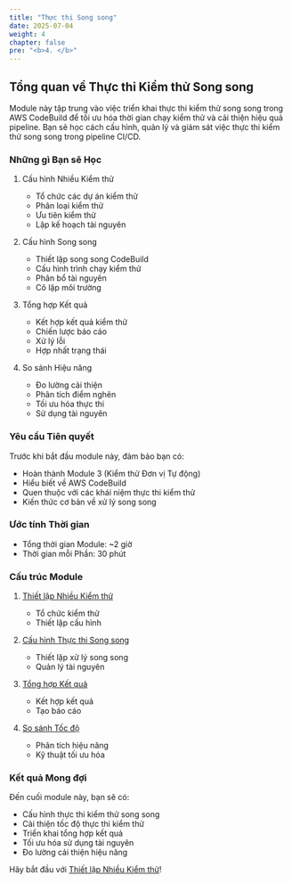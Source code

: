 ```yaml
---
title: "Thực thi Song song"
date: 2025-07-04
weight: 4
chapter: false
pre: "<b>4. </b>"
---
```


## Tổng quan về Thực thi Kiểm thử Song song

Module này tập trung vào việc triển khai thực thi kiểm thử song song trong AWS CodeBuild để tối ưu hóa thời gian chạy kiểm thử và cải thiện hiệu quả pipeline. Bạn sẽ học cách cấu hình, quản lý và giám sát việc thực thi kiểm thử song song trong pipeline CI/CD.

### Những gì Bạn sẽ Học

1. Cấu hình Nhiều Kiểm thử
   - Tổ chức các dự án kiểm thử
   - Phân loại kiểm thử
   - Ưu tiên kiểm thử
   - Lập kế hoạch tài nguyên

2. Cấu hình Song song
   - Thiết lập song song CodeBuild
   - Cấu hình trình chạy kiểm thử
   - Phân bổ tài nguyên
   - Cô lập môi trường

3. Tổng hợp Kết quả
   - Kết hợp kết quả kiểm thử
   - Chiến lược báo cáo
   - Xử lý lỗi
   - Hợp nhất trạng thái

4. So sánh Hiệu năng
   - Đo lường cải thiện
   - Phân tích điểm nghẽn
   - Tối ưu hóa thực thi
   - Sử dụng tài nguyên

### Yêu cầu Tiên quyết

Trước khi bắt đầu module này, đảm bảo bạn có:
- Hoàn thành Module 3 (Kiểm thử Đơn vị Tự động)
- Hiểu biết về AWS CodeBuild
- Quen thuộc với các khái niệm thực thi kiểm thử
- Kiến thức cơ bản về xử lý song song

### Ước tính Thời gian
- Tổng thời gian Module: ~2 giờ
- Thời gian mỗi Phần: 30 phút

### Cấu trúc Module

1. [Thiết lập Nhiều Kiểm thử](4.1-multiple-tests/)
   - Tổ chức kiểm thử
   - Thiết lập cấu hình

2. [Cấu hình Thực thi Song song](4.2-configure-parallel/)
   - Thiết lập xử lý song song
   - Quản lý tài nguyên

3. [Tổng hợp Kết quả](4.3-aggregate-results/)
   - Kết hợp kết quả
   - Tạo báo cáo

4. [So sánh Tốc độ](4.4-compare-speed/)
   - Phân tích hiệu năng
   - Kỹ thuật tối ưu hóa

### Kết quả Mong đợi

Đến cuối module này, bạn sẽ có:
- Cấu hình thực thi kiểm thử song song
- Cải thiện tốc độ thực thi kiểm thử
- Triển khai tổng hợp kết quả
- Tối ưu hóa sử dụng tài nguyên
- Đo lường cải thiện hiệu năng

Hãy bắt đầu với [Thiết lập Nhiều Kiểm thử](4.1-multiple-tests/)!
